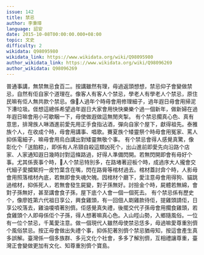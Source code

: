 ```yaml
---
issue: 142
title: 禁忌
author: 李秉璋
language: 詔安
date: 2015-10-08T00:00:00.000+08:00
topic: 文史
difficulty: 2
wikidata: Q98095980
wikidata_link: https://www.wikidata.org/wiki/Q98095980
author_wikidata_link: https://www.wikidata.org/wiki/Q98096269
author_wikidata: Q98096269
---
```

普通事講，無禁無忌食百二。按講雖然有理，毋過返頭想想，禁忌仰子會變做禁忌，自然有佢自家个道理在。像客人有客人个禁忌，學老人有學老人个禁忌，原住民嘛有佢人無共款个禁忌。像𫣆人過年个時毋會用修理細子，過年遐日毋會用掃泥下漕垃圾。𠊎想這總係希望過年遐日大家會用快快樂樂个過一個新年，做新婦在過年遐日嘛會用小可歇睏一下，毋使做遐做這無閒夾掣。
有个禁忌擱真心色、真有意思，排灣族人啉酒進前愛先用正手食指沾酒，彈向自家个屋下，獻得祖先。泰雅族个人，在收成个時，毋會用講事、唱歌。賽夏族个矮靈祭个時毋會用冤家、罵人抑係電細子，嘛毋會用烏白講出對矮靈無敬个事。
有个禁忌會得人感覺真驚，像彰化个「送餡粽」，即係有人吊頸自殺這類凶死个，出山進前即愛先向沿路个店家、人家通知遐日幾時討對這條路過，好得人準備閃開。若無閃開即會有毋好个事。尤其係喪事个時，𫣆人个禁忌特別多，在路堵著迎板个時，成過序大人攏會交代細子愛攔緊捋一皮竹葉含在嘴，閃在路脣等棺材過去。棺材蓋討弇个時，人影毋會用照落棺材內底，若無即會失魂欠魄。囥棺材个廳下，愛注意毋會用得狗、貓跳過棺材，抑係死人，若無會發生屍變，對子孫無好。討撿金个時，屍體若無綿，會對子孫無好，甚至講會食子孫，屋下底个人會一個一個死去。
有个禁忌係有歷史个，像廖姓第六代祖日享公，興食雞頭，有一回佃人㓾雞款待佢，提雞頭請佢，日享公咬落去，雞油嗄噴著別儕。佢感覺真失禮，後擺交代子孫毋會用擱食雞頭，若食雞頭个人即毋係佢个子孫，得人想著嘛真心色。入山䀴山勢，入鄉隨風俗。一位有一位个禁忌，千萬愛注意。做一個現代人雖然毋使禁忌恁多，毋過嘛愛尊重別儕个風俗禁忌。按正毋會做出失禮个事，抑係犯著別儕个禁忌猶毋知，按這會產生真多誤解。臺灣係一個多族群、多元文化个社會，多多了解別儕，互相禮讓尊重，臺灣正會變做更加有文化、知尊重別儕个寶島。
